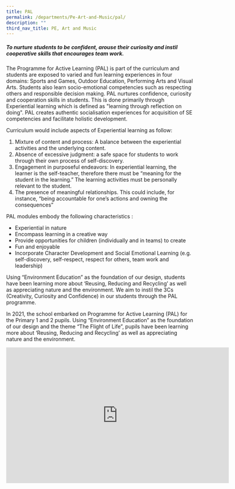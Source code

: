 ```yaml
---
title: PAL
permalink: /departments/Pe-Art-and-Music/pal/
description: ""
third_nav_title: PE, Art and Music
---
```


##### To nurture students to be confident, arouse their curiosity and instil cooperative skills that encourages team work.


The Programme for Active Learning (PAL) is part of the curriculum and students are exposed to varied and fun learning experiences in four domains: Sports and Games, Outdoor Education, Performing Arts and Visual Arts. Students also learn socio-emotional competencies such as respecting others and responsible decision making. PAL nurtures confidence, curiosity and cooperation skills in students. This is done primarily through Experiential learning which is defined as "learning through reflection on doing". PAL creates authentic socialisation experiences for acquisition of SE competencies and facilitate holistic development.

  

Curriculum would include aspects of Experiential learning as follow:

  

1.  Mixture of content and process: A balance between the experiential activities and the underlying content.
2.  Absence of excessive judgment: a safe space for students to work through their own process of self-discovery.
3.  Engagement in purposeful endeavors: In experiential learning, the learner is the self-teacher, therefore there must be “meaning for the student in the learning.” The learning activities must be personally relevant to the student.
4.  The presence of meaningful relationships. This could include, for instance, “being accountable for one’s actions and owning the consequences”

  

  

PAL modules embody the following characteristics :

  

*   Experiential in nature
*   Encompass learning in a creative way
*   Provide opportunities for children (individually and in teams) to create
*   Fun and enjoyable
*   Incorporate Character Development and Social Emotional Learning (e.g. self-discovery, self-respect, respect for others, team work and leadership)

  

Using “Environment Education” as the foundation of our design, students have been learning more about ‘Reusing, Reducing and Recycling’ as well as appreciating nature and the environment. We aim to instil the 3Cs (Creativity, Curiosity and Confidence) in our students through the PAL programme.

  

In 2021, the school embarked on Programme for Active Learning (PAL) for the Primary 1 and 2 pupils. Using “Environment Education” as the foundation of our design and the theme “The Flight of Life”, pupils have been learning more about ‘Reusing, Reducing and Recycling’ as well as appreciating nature and the environment.

<center><iframe allowfullscreen="true" height="366" width="600" frameborder="0" src="https://docs.google.com/presentation/d/e/2PACX-1vQKvDnpTKRVjvMTPS5AoepSiR-4p6sgALXjxMMNLyJTgEhnw2H3lWLRORJR8r6pUE4DBz8hbKtH0vMe/embed?start=false&amp;loop=true&amp;delayms=3000"></iframe></center>
